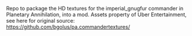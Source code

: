 Repo to package the HD textures for the imperial_gnugfur commander in Planetary Annihilation, into a mod. Assets property of Uber Entertainment, see here for original source: https://github.com/bgolus/pa.commandertextures/